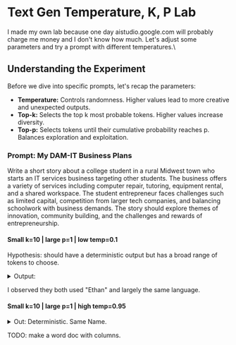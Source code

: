 # Text Gen Temperature, K, P Lab

I made my own lab because one day aistudio.google.com will probably charge me money and I don't know how much. Let's adjust some parameters and try a prompt with different temperatures.\


## Understanding the Experiment

Before we dive into specific prompts, let's recap the parameters:

* **Temperature:** Controls randomness. Higher values lead to more creative and unexpected outputs.
* **Top-k:** Selects the top k most probable tokens. Higher values increase diversity.
* **Top-p:** Selects tokens until their cumulative probability reaches p. Balances exploration and exploitation.

### Prompt: My DAM-IT Business Plans

Write a short story about a college student in a rural Midwest town who starts an IT services business targeting other students. The business offers a variety of services including computer repair, tutoring, equipment rental, and a shared workspace. The student entrepreneur faces challenges such as limited capital, competition from larger tech companies, and balancing schoolwork with business demands. The story should explore themes of innovation, community building, and the challenges and rewards of entrepreneurship.

#### Small k=10 | large p=1 | low temp=0.1

Hypothesis: should have a deterministic output but has a broad range of tokens to choose.

<details>

<summary>Output: </summary>

In the quaint Midwest town of Willow Creek, amidst rolling hills and whispering cornfields, a young college student named Ethan embarked on an entrepreneurial journey that would forever alter the technological landscape of his community.

Ethan, a computer science major at Willow Creek University, had always been fascinated by the transformative power of technology. He noticed a growing need among his fellow students for reliable and affordable IT services. With limited options available in the rural town, Ethan saw an opportunity to fill this void.

Armed with a laptop, a toolbox, and an unwavering belief in his abilities, Ethan launched "Tech Haven," an IT services business tailored specifically to students. His services ranged from computer repair and tutoring to equipment rental and a shared workspace.

The initial days were filled with challenges. Ethan's capital was limited, and competition from larger tech companies loomed. Balancing his academic workload with the demands of his business proved to be a constant juggling act. Yet, Ethan persevered, driven by his passion for innovation and a desire to serve his community.

Word of Tech Haven spread quickly through the university. Students flocked to Ethan for his expert repairs, patient tutoring, and affordable equipment rentals. The shared workspace became a hub for collaboration and idea-sharing, fostering a sense of community among students.

As Tech Haven's reputation grew, so did Ethan's confidence. He expanded his services to include website design, social media marketing, and cloud computing solutions. He hired a small team of fellow students, creating employment opportunities and fostering a culture of mentorship.

The success of Tech Haven not only transformed Ethan's life but also had a profound impact on Willow Creek. The town's technological infrastructure improved, and students gained access to cutting-edge resources that had previously been unavailable. Ethan's entrepreneurial spirit inspired others to pursue their own ventures, creating a ripple effect of innovation and economic growth.

Through the challenges and triumphs of his journey, Ethan learned invaluable lessons about the power of perseverance, the importance of community, and the rewards of pursuing one's passions. Tech Haven became a testament to the transformative potential of entrepreneurship, proving that even in the most unlikely of places, innovation can flourish and make a lasting impact.

***

Rerun:

In the quaint, rural town of Willow Creek, nestled amidst rolling hills and whispering cornfields, a young college student named Ethan embarked on an entrepreneurial journey that would forever alter the technological landscape of his community.

Ethan, a bright and ambitious computer science major, noticed a glaring void in the town's tech ecosystem. Students struggled with computer issues, lacked access to specialized equipment, and yearned for a collaborative workspace. Inspired by his passion for technology and a desire to serve his peers, Ethan conceived an innovative business idea: Willow Creek IT Services.

With limited capital and a shoestring budget, Ethan transformed his dorm room into a makeshift office. He offered a range of services, from computer repair and tutoring to equipment rental and a shared workspace. Word of his services spread like wildfire through the student grapevine.

However, Ethan's path was not without its challenges. Larger tech companies, with their vast resources and established presence, posed a formidable threat. Ethan had to work tirelessly to differentiate his business, emphasizing personalized service and a deep understanding of the unique needs of college students.

Balancing schoolwork with the demands of his business proved to be a constant juggling act. Ethan spent countless nights poring over textbooks and coding until the early hours, only to wake up and tackle a full day of business operations. The strain on his time and energy was immense.

Yet, amidst the challenges, Ethan found solace in the community he was building. Students flocked to his shared workspace, forming study groups, collaborating on projects, and sharing knowledge. The sense of camaraderie and support fueled Ethan's determination.

As Willow Creek IT Services gained traction, Ethan's reputation as a skilled technician and a resourceful entrepreneur grew. He became a trusted advisor to students, faculty, and even local businesses. The once-dormant tech scene in Willow Creek was now thriving, thanks to Ethan's vision and unwavering commitment.

Through his entrepreneurial journey, Ethan learned invaluable lessons about innovation, community building, and the transformative power of technology. He discovered that even in the most unassuming of places, a single individual with a passion and a willingness to work hard could make a profound impact.

And so, in the heart of rural Midwest, Willow Creek IT Services became a testament to the indomitable spirit of entrepreneurship, the power of community, and the boundless possibilities that lie within the realm of technology.

</details>

I observed they both used "Ethan" and largely the same language.

#### Small k=10 | large p=1 | high temp=0.95

<details>

<summary>Out: Deterministic. Same Name. </summary>



</details>

TODO: make a word doc with columns.
